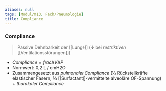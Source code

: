 ```yaml
---
aliases: null
tags: [Modul/m13, Fach/Pneumologie]
title: Compliance
---
```

### Compliance
> Passive Dehnbarkeit der [[Lunge]] (↓ bei *restriktiven* [[Ventilationsstörungen]])
- $Compliance = frac{∆V}{∆P}$
- Normwert: 0,2 L / cmH2O
- Zusammengesetzt aus *pulmonaler Compliance* (⅓ Rückstellkräfte elastischer Fasern, ⅔ [[Surfactant]]-vermittelte alveoläre OF-Spannung) + *thorakaler Compliance*
